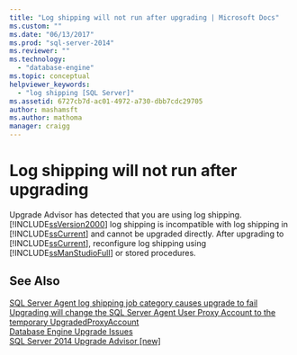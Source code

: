 ```yaml
---
title: "Log shipping will not run after upgrading | Microsoft Docs"
ms.custom: ""
ms.date: "06/13/2017"
ms.prod: "sql-server-2014"
ms.reviewer: ""
ms.technology: 
  - "database-engine"
ms.topic: conceptual
helpviewer_keywords: 
  - "log shipping [SQL Server]"
ms.assetid: 6727cb7d-ac01-4972-a730-dbb7cdc29705
author: mashamsft
ms.author: mathoma
manager: craigg
---
```

# Log shipping will not run after upgrading
  Upgrade Advisor has detected that you are using log shipping. [!INCLUDE[ssVersion2000](../../includes/ssversion2000-md.md)] log shipping is incompatible with log shipping in [!INCLUDE[ssCurrent](../../includes/sscurrent-md.md)] and cannot be upgraded directly. After upgrading to [!INCLUDE[ssCurrent](../../includes/sscurrent-md.md)], reconfigure log shipping using [!INCLUDE[ssManStudioFull](../../includes/ssmanstudiofull-md.md)] or stored procedures.  
  
## See Also  
 [SQL Server Agent log shipping job category causes upgrade to fail](../../../2014/sql-server/install/sql-server-agent-log-shipping-job-category-causes-upgrade-to-fail.md)   
 [Upgrading will change the SQL Server Agent User Proxy Account to the temporary UpgradedProxyAccount](../../../2014/sql-server/install/upgrading-changes-sql-server-agent-user-proxy-account-to-temporary-account.md)   
 [Database Engine Upgrade Issues](../../../2014/sql-server/install/database-engine-upgrade-issues.md)   
 [SQL Server 2014 Upgrade Advisor &#91;new&#93;](sql-server-2014-upgrade-advisor.md)  
  
  

